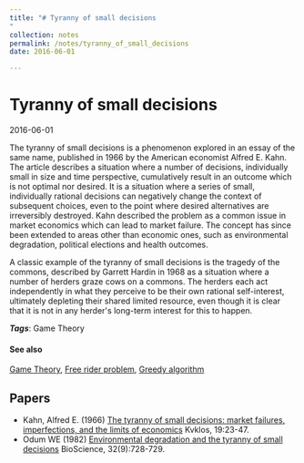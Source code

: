 ```yaml
---
title: "# Tyranny of small decisions
"
collection: notes
permalink: /notes/tyranny_of_small_decisions
date: 2016-06-01

---
```


# Tyranny of small decisions

2016-06-01

The tyranny of small decisions is a phenomenon explored in an essay of the same name, published in 1966 by the American economist Alfred E. Kahn. The article describes a situation where a number of decisions, individually small in size and time perspective, cumulatively result in an outcome which is not optimal nor desired. It is a situation where a series of small, individually rational decisions can negatively change the context of subsequent choices, even to the point where desired alternatives are irreversibly destroyed. Kahn described the problem as a common issue in market economics which can lead to market failure. The concept has since been extended to areas other than economic ones, such as environmental degradation, political elections and health outcomes.

A classic example of the tyranny of small decisions is the tragedy of the commons, described by Garrett Hardin in 1968 as a situation where a number of herders graze cows on a commons. The herders each act independently in what they perceive to be their own rational self-interest, ultimately depleting their shared limited resource, even though it is clear that it is not in any herder's long-term interest for this to happen.

***Tags***: Game Theory

#### See also
[Game Theory](/notes/game_theory), [Free rider problem](/notes/free_rider_problem), [Greedy algorithm](/notes/greedy_algorithm)


## Papers
* Kahn, Alfred E. (1966) [The tyranny of small decisions: market failures, imperfections, and the limits of economics](http://www3.interscience.wiley.com/journal/119726548/abstract) Kvklos, 19:23-47.
* Odum WE (1982) [Environmental degradation and the tyranny of small decisions](http://links.jstor.org/sici?sici=0006-3568%28198210%2932%3A9%3C728%3AEDATTO%3E2.0.CO%3B2-6) BioScience, 32(9):728-729.



